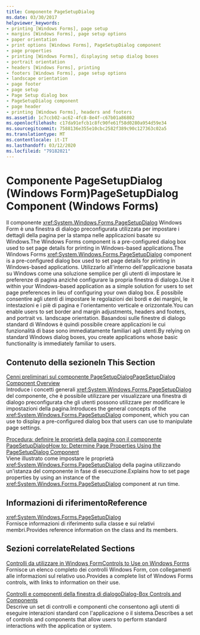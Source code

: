 ```yaml
---
title: Componente PageSetupDialog
ms.date: 03/30/2017
helpviewer_keywords:
- printing [Windows Forms], page setup
- margins [Windows Forms], page setup options
- paper orientation
- print options [Windows Forms], PageSetupDialog component
- page properties
- printing [Windows Forms], displaying setup dialog boxes
- portrait orientation
- headers [Windows Forms], printing
- footers [Windows Forms], page setup options
- landscape orientation
- page footer
- page setup
- Page Setup dialog box
- PageSetupDialog component
- page header
- printing [Windows Forms], headers and footers
ms.assetid: 1c7ccb02-ac62-4fc8-8e4f-c67b01a86802
ms.openlocfilehash: c17da91efcb1c8fc90fe61f58d0280a954d59e34
ms.sourcegitcommit: 7588136e355e10cbc2582f389c90c127363c02a5
ms.translationtype: MT
ms.contentlocale: it-IT
ms.lasthandoff: 03/12/2020
ms.locfileid: "79182021"
---
```

# <a name="pagesetupdialog-component-windows-forms"></a><span data-ttu-id="ba25c-102">Componente PageSetupDialog (Windows Form)</span><span class="sxs-lookup"><span data-stu-id="ba25c-102">PageSetupDialog Component (Windows Forms)</span></span>
<span data-ttu-id="ba25c-103">Il componente <xref:System.Windows.Forms.PageSetupDialog> Windows Form è una finestra di dialogo preconfigurata utilizzata per impostare i dettagli della pagina per la stampa nelle applicazioni basate su Windows.The Windows Forms component is a pre-configured dialog box used to set page details for printing in Windows-based applications.</span><span class="sxs-lookup"><span data-stu-id="ba25c-103">The Windows Forms <xref:System.Windows.Forms.PageSetupDialog> component is a pre-configured dialog box used to set page details for printing in Windows-based applications.</span></span> <span data-ttu-id="ba25c-104">Utilizzarlo all'interno dell'applicazione basata su Windows come una soluzione semplice per gli utenti di impostare le preferenze di pagina anziché configurare la propria finestra di dialogo.</span><span class="sxs-lookup"><span data-stu-id="ba25c-104">Use it within your Windows-based application as a simple solution for users to set page preferences in lieu of configuring your own dialog box.</span></span> <span data-ttu-id="ba25c-105">È possibile consentire agli utenti di impostare le regolazioni dei bordi e dei margini, le intestazioni e i piè di pagina e l'orientamento verticale e orizzontale.</span><span class="sxs-lookup"><span data-stu-id="ba25c-105">You can enable users to set border and margin adjustments, headers and footers, and portrait vs. landscape orientation.</span></span> <span data-ttu-id="ba25c-106">Basandosi sulle finestre di dialogo standard di Windows è quindi possibile creare applicazioni le cui funzionalità di base sono immediatamente familiari agli utenti.</span><span class="sxs-lookup"><span data-stu-id="ba25c-106">By relying on standard Windows dialog boxes, you create applications whose basic functionality is immediately familiar to users.</span></span>  
  
## <a name="in-this-section"></a><span data-ttu-id="ba25c-107">Contenuto della sezione</span><span class="sxs-lookup"><span data-stu-id="ba25c-107">In This Section</span></span>  
 [<span data-ttu-id="ba25c-108">Cenni preliminari sul componente PageSetupDialog</span><span class="sxs-lookup"><span data-stu-id="ba25c-108">PageSetupDialog Component Overview</span></span>](pagesetupdialog-component-overview-windows-forms.md)  
 <span data-ttu-id="ba25c-109">Introduce i concetti generali <xref:System.Windows.Forms.PageSetupDialog> del componente, che è possibile utilizzare per visualizzare una finestra di dialogo preconfigurata che gli utenti possono utilizzare per modificare le impostazioni della pagina.</span><span class="sxs-lookup"><span data-stu-id="ba25c-109">Introduces the general concepts of the <xref:System.Windows.Forms.PageSetupDialog> component, which you can use to display a pre-configured dialog box that users can use to manipulate page settings.</span></span>  
  
 [<span data-ttu-id="ba25c-110">Procedura: definire le proprietà della pagina con il componente PageSetupDialog</span><span class="sxs-lookup"><span data-stu-id="ba25c-110">How to: Determine Page Properties Using the PageSetupDialog Component</span></span>](how-to-determine-page-properties-using-the-pagesetupdialog-component.md)  
 <span data-ttu-id="ba25c-111">Viene illustrato come impostare le proprietà <xref:System.Windows.Forms.PageSetupDialog> della pagina utilizzando un'istanza del componente in fase di esecuzione.</span><span class="sxs-lookup"><span data-stu-id="ba25c-111">Explains how to set page properties by using an instance of the <xref:System.Windows.Forms.PageSetupDialog> component at run time.</span></span>  
  
## <a name="reference"></a><span data-ttu-id="ba25c-112">Informazioni di riferimento</span><span class="sxs-lookup"><span data-stu-id="ba25c-112">Reference</span></span>  
 <xref:System.Windows.Forms.PageSetupDialog>  
 <span data-ttu-id="ba25c-113">Fornisce informazioni di riferimento sulla classe e sui relativi membri.</span><span class="sxs-lookup"><span data-stu-id="ba25c-113">Provides reference information on the class and its members.</span></span>  
  
## <a name="related-sections"></a><span data-ttu-id="ba25c-114">Sezioni correlate</span><span class="sxs-lookup"><span data-stu-id="ba25c-114">Related Sections</span></span>  
 [<span data-ttu-id="ba25c-115">Controlli da utilizzare in Windows Form</span><span class="sxs-lookup"><span data-stu-id="ba25c-115">Controls to Use on Windows Forms</span></span>](controls-to-use-on-windows-forms.md)  
 <span data-ttu-id="ba25c-116">Fornisce un elenco completo dei controlli Windows Form, con collegamenti alle informazioni sul relativo uso.</span><span class="sxs-lookup"><span data-stu-id="ba25c-116">Provides a complete list of Windows Forms controls, with links to information on their use.</span></span>  
  
 [<span data-ttu-id="ba25c-117">Controlli e componenti della finestra di dialogo</span><span class="sxs-lookup"><span data-stu-id="ba25c-117">Dialog-Box Controls and Components</span></span>](dialog-box-controls-and-components-windows-forms.md)  
 <span data-ttu-id="ba25c-118">Descrive un set di controlli e componenti che consentono agli utenti di eseguire interazioni standard con l'applicazione o il sistema.</span><span class="sxs-lookup"><span data-stu-id="ba25c-118">Describes a set of controls and components that allow users to perform standard interactions with the application or system.</span></span>
